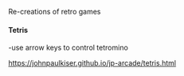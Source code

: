 Re-creations of retro games


<h4>Tetris</h4>
-use arrow keys to control tetromino 


https://johnpaulkiser.github.io/jp-arcade/tetris.html


